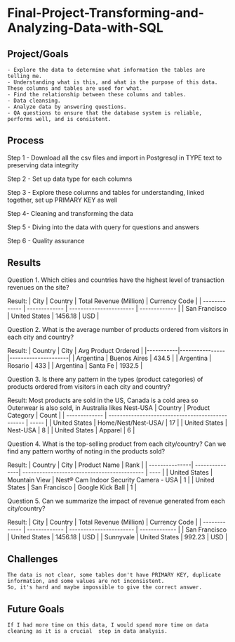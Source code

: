 # Final-Project-Transforming-and-Analyzing-Data-with-SQL

## Project/Goals

	- Explore the data to determine what information the tables are telling me.
	- Understanding what is this, and what is the purpose of this data. These columns and tables are used for what.
	- Find the relationship between these columns and tables.
	- Data cleansing.
	- Analyze data by answering questions.
	- QA questions to ensure that the database system is reliable, performs well, and is consistent.

## Process

Step 1 - Download all the csv files and import in Postgresql in TYPE text to preserving data integrity

Step 2 - Set up data type for each columns

Step 3 - Explore these columns and tables for understanding, linked together, set up PRIMARY KEY as well

Step 4-  Cleaning and transforming the data

Step 5 - Diving into the data with query for questions and answers

Step 6 - Quality assurance


## Results
Question 1. Which cities and countries have the highest level of transaction revenues on the site?

Result:
		| City          | Country       | Total Revenue (Million) | Currency Code |
		| ------------- | ------------- | ----------------------- | ------------- |
		| San Francisco | United States | 1456.18                 | USD           |

Question 2. What is the average number of products ordered from visitors in each city and country?

Result: 
		| Country   | City           | Avg Product Ordered |
		|-----------|----------------|---------------------|
		| Argentina | Buenos Aires   | 434.5               |
		| Argentina | Rosario        | 433                 |
		| Argentina | Santa Fe       | 1932.5              |

Question 3. Is there any pattern in the types (product categories) of products ordered from visitors in each city and country?

Result: Most products are sold in the US, Canada is a cold area so Outerwear is also sold, in Australia likes Nest-USA
		| Country       | Product Category                                 | Count |
		| ------------- | ------------------------------------------------ | ----- |
		| United States | Home/Nest/Nest-USA/                              | 17    |
		| United States | Nest-USA                                         | 8     |
		| United States | Apparel                                          | 6     |

Question 4. What is the top-selling product from each city/country? Can we find any pattern worthy of noting in the products sold?

Result: 
		| Country        | City           | Product Name                                | Rank |
		| ---------------| ---------------| ------------------------------------------- | ---- |
		| United States  | Mountain View  | Nest® Cam Indoor Security Camera - USA      | 1    |
		| United States  | San Francisco  | Google Kick Ball                            | 1    |

Question 5. Can we summarize the impact of revenue generated from each city/country?

Result:
		| City          | Country       | Total Revenue (Million) | Currency Code |
		| ------------- | ------------- | ----------------------- | ------------- |
		| San Francisco | United States | 1456.18                 | USD           |
		| Sunnyvale     | United States | 992.23                  | USD           |

## Challenges 

	The data is not clear, some tables don't have PRIMARY KEY, duplicate information, and some values are not inconsistent.
	So, it's hard and maybe impossible to give the correct answer.

## Future Goals

	If I had more time on this data, I would spend more time on data cleaning as it is a crucial  step in data analysis.